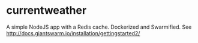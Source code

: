 currentweather
==============

A simple NodeJS app with a Redis cache. Dockerized and Swarmified. See http://docs.giantswarm.io/installation/gettingstarted2/

